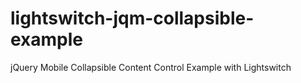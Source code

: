lightswitch-jqm-collapsible-example
===================================

jQuery Mobile Collapsible Content Control Example with Lightswitch
